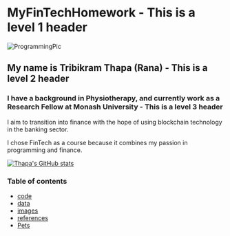 # MyFinTechHomework - This is a level 1 header

![ProgrammingPic](https://github.com/TribT/MyFinTechHomework/blob/main/images/Computer_Programmer.jpg)

## My name is Tribikram Thapa (Rana) - This is a level 2 header

### I have a background in Physiotherapy, and currently work as a Research Fellow at Monash University - This is a level 3 header

I aim to transition into finance with the hope of using blockchain technology in the banking sector. 

I chose FinTech as a course because it combines my passion in programming and finance.

[![Thapa's GitHub stats](https://github-readme-stats.vercel.app/api?username=TribT)](https://github.com/TribT/github-readme-stats)


### Table of contents

- [code](#code)
- [data](#data)
- [images](#images)
- [references](#references)
- [Pets](#pets)